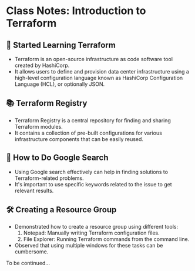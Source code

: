 # Class Notes: Introduction to Terraform

## 🌱 Started Learning Terraform

- Terraform is an open-source infrastructure as code software tool created by HashiCorp.
- It allows users to define and provision data center infrastructure using a high-level configuration language known as HashiCorp Configuration Language (HCL), or optionally JSON.

## 📚 Terraform Registry

- Terraform Registry is a central repository for finding and sharing Terraform modules.
- It contains a collection of pre-built configurations for various infrastructure components that can be easily reused.

## 🧐 How to Do Google Search

- Using Google search effectively can help in finding solutions to Terraform-related problems.
- It's important to use specific keywords related to the issue to get relevant results.

## 🛠️ Creating a Resource Group

- Demonstrated how to create a resource group using different tools:
  1. Notepad: Manually writing Terraform configuration files.
  2. File Explorer: Running Terraform commands from the command line.
- Observed that using multiple windows for these tasks can be cumbersome.

To be continued...